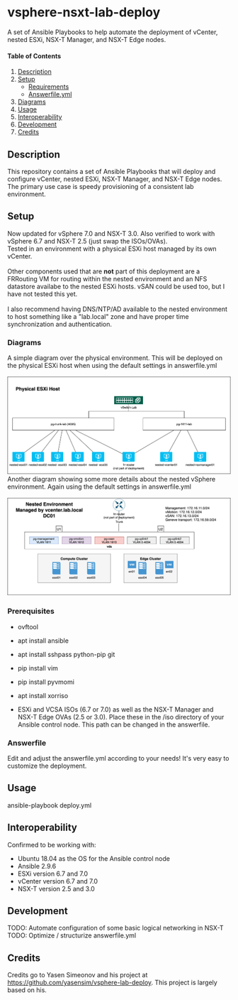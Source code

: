 # vsphere-nsxt-lab-deploy
A set of Ansible Playbooks to help automate the deployment of vCenter, nested ESXi, NSX-T Manager, and NSX-T Edge nodes. <br/>

#### Table of Contents

1. [Description](#description)
1. [Setup](#setup)
    * [Requirements](#Requirements)
    * [Answerfile.yml](#Answerfile)
1. [Diagrams](#Diagrams)
1. [Usage](#Usage)
1. [Interoperability](#Interoperability)
1. [Development](#Development)
1. [Credits](#Credits)

## Description

This repository contains a set of Ansible Playbooks that will deploy and configure vCenter, nested ESXi, NSX-T Manager, and NSX-T Edge nodes.<br/>
The primary use case is speedy provisioning of a consistent lab environment. 

## Setup

Now updated for vSphere 7.0 and NSX-T 3.0. Also verified to work with vSphere 6.7 and NSX-T 2.5 (just swap the ISOs/OVAs).<br/>
Tested in an environment with a physical ESXi host managed by its own vCenter.<br/>
<br/>
Other components used that are **not** part of this deployment are a FRRouting VM for routing within the nested environment and an NFS datastore availabe to the nested ESXi hosts. vSAN could be used too, but I have not tested this yet.<br/>
<br/>
I also recommend having DNS/NTP/AD available to the nested environment to host something like a "lab.local" zone and have proper time synchronization and authentication.<br/>

### Diagrams

A simple diagram over the physical environment. This will be deployed on the physical ESXi host when using the default settings in answerfile.yml<br/>
<br/>
![Physical overview](/images/vsphere-nsxt-deploy-phys.png)<br/>
Another diagram showing some more details about the nested vSphere environment. Again using the default settings in answerfile.yml<br/>
<br/>
![Logical overview](/images/vsphere-nsxt-deploy-log.png)<br/>

### Prerequisites

* ovftool
* apt install ansible <br/>
* apt install sshpass python-pip git <br/>
* pip install vim <br/>
* pip install pyvmomi <br/>
* apt install xorriso<br/>

* ESXi and VCSA ISOs (6.7 or 7.0) as well as the NSX-T Manager and NSX-T Edge OVAs (2.5 or 3.0). Place these in the /iso directory of your Ansible control node. This path can be changed in the answerfile.<br/>

### Answerfile

Edit and adjust the answerfile.yml according to your needs! It's very easy to customize the deployment.

## Usage

ansible-playbook deploy.yml

## Interoperability

Confirmed to be working with:<br/> 
* Ubuntu 18.04 as the OS for the Ansible control node<br/>
* Ansible 2.9.6 <br/>
* ESXi version 6.7 and 7.0 <br/>
* vCenter version 6.7 and 7.0 <br/>
* NSX-T version 2.5 and 3.0 <br/>

## Development

TODO: Automate configuration of some basic logical networking in NSX-T <br/>
TODO: Optimize / structurize answerfile.yml<br/>

## Credits

Credits go to Yasen Simeonov and his project at https://github.com/yasensim/vsphere-lab-deploy. This project is largely based on his.